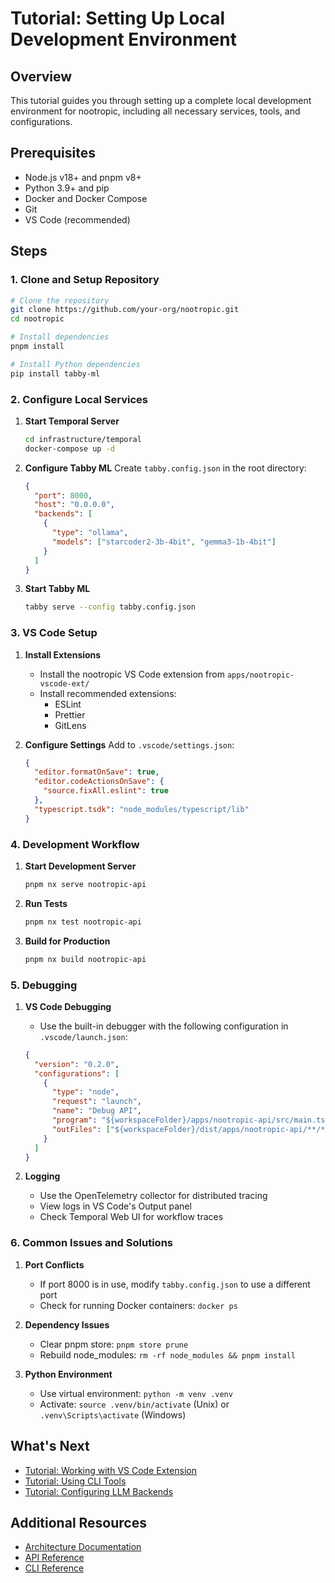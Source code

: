 # Tutorial: Setting Up Local Development Environment

## Overview

This tutorial guides you through setting up a complete local development environment for nootropic, including all necessary services, tools, and configurations.

## Prerequisites

- Node.js v18+ and pnpm v8+
- Python 3.9+ and pip
- Docker and Docker Compose
- Git
- VS Code (recommended)

## Steps

### 1. Clone and Setup Repository

```bash
# Clone the repository
git clone https://github.com/your-org/nootropic.git
cd nootropic

# Install dependencies
pnpm install

# Install Python dependencies
pip install tabby-ml
```

### 2. Configure Local Services

1. **Start Temporal Server**
   ```bash
   cd infrastructure/temporal
   docker-compose up -d
   ```

2. **Configure Tabby ML**
   Create `tabby.config.json` in the root directory:
   ```json
   {
     "port": 8000,
     "host": "0.0.0.0",
     "backends": [
       {
         "type": "ollama",
         "models": ["starcoder2-3b-4bit", "gemma3-1b-4bit"]
       }
     ]
   }
   ```

3. **Start Tabby ML**
   ```bash
   tabby serve --config tabby.config.json
   ```

### 3. VS Code Setup

1. **Install Extensions**
   - Install the nootropic VS Code extension from `apps/nootropic-vscode-ext/`
   - Install recommended extensions:
     - ESLint
     - Prettier
     - GitLens

2. **Configure Settings**
   Add to `.vscode/settings.json`:
   ```json
   {
     "editor.formatOnSave": true,
     "editor.codeActionsOnSave": {
       "source.fixAll.eslint": true
     },
     "typescript.tsdk": "node_modules/typescript/lib"
   }
   ```

### 4. Development Workflow

1. **Start Development Server**
   ```bash
   pnpm nx serve nootropic-api
   ```

2. **Run Tests**
   ```bash
   pnpm nx test nootropic-api
   ```

3. **Build for Production**
   ```bash
   pnpm nx build nootropic-api
   ```

### 5. Debugging

1. **VS Code Debugging**
   - Use the built-in debugger with the following configuration in `.vscode/launch.json`:
   ```json
   {
     "version": "0.2.0",
     "configurations": [
       {
         "type": "node",
         "request": "launch",
         "name": "Debug API",
         "program": "${workspaceFolder}/apps/nootropic-api/src/main.ts",
         "outFiles": ["${workspaceFolder}/dist/apps/nootropic-api/**/*.js"]
       }
     ]
   }
   ```

2. **Logging**
   - Use the OpenTelemetry collector for distributed tracing
   - View logs in VS Code's Output panel
   - Check Temporal Web UI for workflow traces

### 6. Common Issues and Solutions

1. **Port Conflicts**
   - If port 8000 is in use, modify `tabby.config.json` to use a different port
   - Check for running Docker containers: `docker ps`

2. **Dependency Issues**
   - Clear pnpm store: `pnpm store prune`
   - Rebuild node_modules: `rm -rf node_modules && pnpm install`

3. **Python Environment**
   - Use virtual environment: `python -m venv .venv`
   - Activate: `source .venv/bin/activate` (Unix) or `.venv\Scripts\activate` (Windows)

## What's Next

- [Tutorial: Working with VS Code Extension](tutorial_vscode.md)
- [Tutorial: Using CLI Tools](tutorial_cli.md)
- [Tutorial: Configuring LLM Backends](tutorial_llm_backends.md)

## Additional Resources

- [Architecture Documentation](../ARCHITECTURE.md)
- [API Reference](../API_REFERENCE.md)
- [CLI Reference](../CLI_REFERENCE.md) 